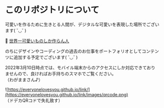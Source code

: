 # このリポジトリについて

可愛いを作るために生きとる人間が、デジタルな可愛いを表現した場所でございます( ˘◡˘ )

:link: [世界一可愛いものしか作らん人](https://everyonelovesyou.github.io/link/)

のちにデザインやコーディングの過去のお仕事をポートフォリオとしてコンテンツに追加する予定でございます( ˘◡˘ )

2022年3月10日時点では、モバイル端末からのアクセスにしか対応できておりませんので、良ければお手持ちのスマホでご覧ください。  
（わがままさん♪）

![https://everyonelovesyou.github.io/link/](https://everyonelovesyou.github.io/link/images/qrcode.png)  
（ドデカQRコドで失礼致す）

